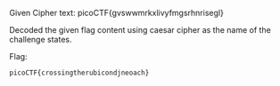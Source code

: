 Given Cipher text: picoCTF{gvswwmrkxlivyfmgsrhnrisegl}

Decoded the given flag content using caesar cipher as the name of the challenge states.

Flag:
```
picoCTF{crossingtherubicondjneoach}
```